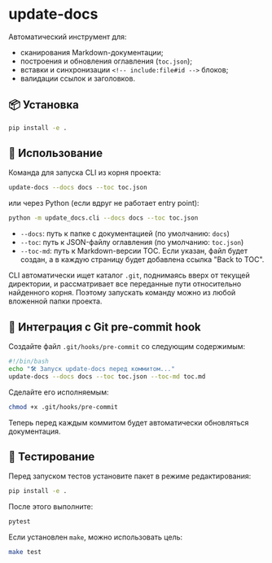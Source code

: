 # update-docs

Автоматический инструмент для:

- сканирования Markdown-документации;
- построения и обновления оглавления (`toc.json`);
- вставки и синхронизации `<!-- include:file#id -->` блоков;
- валидации ссылок и заголовков.

## 📦 Установка

```bash
pip install -e .
```

## 🚀 Использование

Команда для запуска CLI из корня проекта:
```bash
update-docs --docs docs --toc toc.json
```
или через Python (если вдруг не работает entry point):
```bash
python -m update_docs.cli --docs docs --toc toc.json
```

- `--docs`: путь к папке с документацией (по умолчанию: `docs`)
- `--toc`: путь к JSON-файлу оглавления (по умолчанию: `toc.json`)
- `--toc-md`: путь к Markdown-версии TOC. Если указан, файл будет создан, а в
  каждую страницу будет добавлена ссылка "Back to TOC".

CLI автоматически ищет каталог `.git`, поднимаясь вверх от текущей директории,
и рассматривает все переданные пути относительно найденного корня. Поэтому
запускать команду можно из любой вложенной папки проекта.

## 🔁 Интеграция с Git pre-commit hook

Создайте файл `.git/hooks/pre-commit` со следующим содержимым:

```bash
#!/bin/bash
echo "🛠 Запуск update-docs перед коммитом..."
update-docs --docs docs --toc toc.json --toc-md toc.md
```

Сделайте его исполняемым:

```bash
chmod +x .git/hooks/pre-commit
```

Теперь перед каждым коммитом будет автоматически обновляться документация.
## 🧪 Тестирование

Перед запуском тестов установите пакет в режиме редактирования:

```bash
pip install -e .
```

После этого выполните:

```bash
pytest
```

Если установлен `make`, можно использовать цель:

```bash
make test
```

